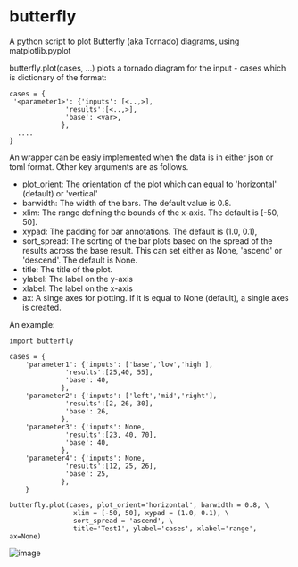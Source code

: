 # butterfly

A python script to plot Butterfly (aka Tornado) diagrams, using matplotlib.pyplot

butterfly.plot(cases, ...) plots a tornado diagram for the input - cases which is dictionary of the format:

```
cases = {
 '<parameter1>': {'inputs': [<..,>],
              'results':[<..,>],
              'base': <var>,
             },
  ....
}
```

An wrapper can be easiy implemented when the data is in either json or toml format.
Other key arguments are as follows.
- plot_orient: The orientation of the plot which can equal to 'horizontal' (default) or 'vertical'
- barwidth: The width of the bars. The default value is 0.8.
- xlim: The range defining the bounds of the x-axis. The default is [-50, 50].
- xypad: The padding for bar annotations. The default is (1.0, 0.1),
- sort_spread: The sorting of the bar plots based on the spread of the results 
               across the base result. This can set either as None, 'ascend' or 'descend'. 
               The default is None.
- title: The title of the plot.
- ylabel: The label on the y-axis
- xlabel: The label on the x-axis
- ax: A singe axes for plotting. If it is equal to None (default), a single axes is created. 

An example:

```
import butterfly

cases = {
    'parameter1': {'inputs': ['base','low','high'],
              'results':[25,40, 55],
              'base': 40,
             },
    'parameter2': {'inputs': ['left','mid','right'],
              'results':[2, 26, 30],
              'base': 26,
             },
    'parameter3': {'inputs': None,
              'results':[23, 40, 70],
              'base': 40,
             },
    'parameter4': {'inputs': None,
              'results':[12, 25, 26],
              'base': 25,
             },
    }

butterfly.plot(cases, plot_orient='horizontal', barwidth = 0.8, \
                xlim = [-50, 50], xypad = (1.0, 0.1), \
                sort_spread = 'ascend', \
                title='Test1', ylabel='cases', xlabel='range', ax=None)
```

![image](https://user-images.githubusercontent.com/42269445/163799551-e8b661c0-9633-4537-ac2c-9bf2bed07455.png)

